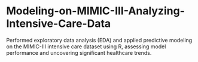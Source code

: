 # Modeling-on-MIMIC-III-Analyzing-Intensive-Care-Data

Performed exploratory data analysis (EDA) and applied predictive modeling on the 
MIMIC-III intensive care dataset using R, assessing model performance and uncovering 
significant healthcare trends.
